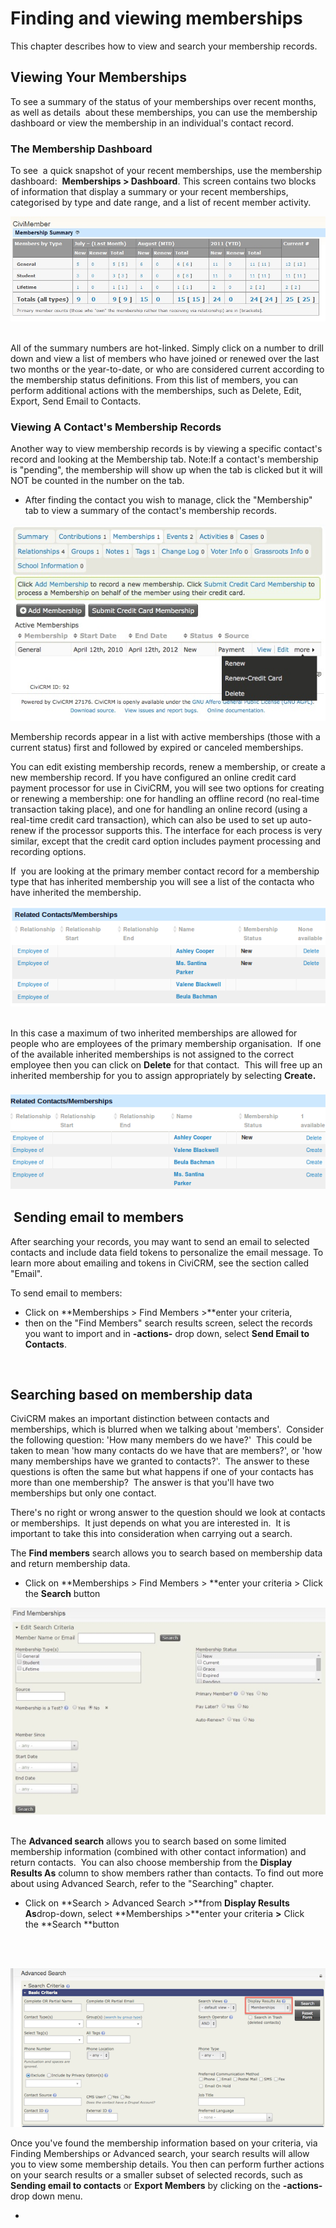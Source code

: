 Finding and viewing memberships
===============================

This chapter describes how to view and search your membership records.

Viewing Your Memberships
------------------------

To see a summary of the status of your memberships over recent months,
as well as details  about these memberships, you can use the membership
dashboard or view the membership in an individual's contact record.

### The Membership Dashboard

To see  a quick snapshot of your recent memberships, use the membership
dashboard:  **Memberships > Dashboard**. This screen contains two
blocks of information that display a summary or your recent memberships,
categorised by type and date range, and a list of recent member
activity.

![](/images/CiviCRM-CiviMember-Memebership-Summary_2.jpg)  
  

All of the summary numbers are hot-linked. Simply click on a number to
drill down and view a list of members who have joined or renewed over
the last two months or the year-to-date, or who are considered current
according to the membership status definitions. From this list of
members, you can perform additional actions with the memberships, such
as Delete, Edit, Export, Send Email to Contacts.

### Viewing A Contact's Membership Records

Another way to view membership records is by viewing a specific
contact's record and looking at the Membership tab. Note:If a contact's
membership is "pending", the membership will show up when the tab is
clicked but it will NOT be counted in the number on the tab.

-   After finding the contact you wish to manage, click the "Membership"
    tab to view a summary of the contact's membership records.

![](/images/CiviCRM_update-CiviCore-Contact_MembershipTabs-en.jpg) 

Membership records appear in a list with active memberships (those with
a current status) first and followed by expired or canceled memberships.

You can edit existing membership records, renew a membership, or create
a new membership record. If you have configured an online credit card
payment processor for use in CiviCRM, you will see two options for
creating or renewing a membership: one for handling an offline record
(no real-time transaction taking place), and one for handling an online
record (using a real-time credit card transaction), which can also be
used to set up auto-renew if the processor supports this. The interface
for each process is very similar, except that the credit card option
includes payment processing and recording options.

If  you are looking at the primary member contact record for a
membership type that has inherited membership you will see a list of the
contacta who have inherited the membership.

![](/images/membership%20everyday%20for%20limited%20inherited.png)  

In this case a maximum of two inherited memberships are allowed for
people who are employees of the primary membership organisation.  If one
of the available inherited memberships is not assigned to the correct
employee then you can click on **Delete** for that contact.  This will
free up an inherited membership for you to assign appropriately by
selecting **Create.** 

### ![](/images/membership%20everyday%20for%20limited%20inheritedp2.png) 

 Sending email to members
-------------------------

After searching your records, you may want to send an email to selected
contacts and include data field tokens to personalize the email message.
To learn more about emailing and tokens in CiviCRM, see the section
called "Email".

To send email to members:

-   Click on **Memberships > Find Members >**enter your criteria,
-   then on the "Find Members" search results screen, select the records
    you want to import and in **-actions-** drop down, select **Send
    Email to Contacts**.

 

Searching based on membership data
----------------------------------

CiviCRM makes an important distinction between contacts and memberships,
which is blurred when we talking about 'members'.  Consider the
following question: 'How many members do we have?'  This could be taken
to mean 'how many contacts do we have that are members?', or 'how many
memberships have we granted to contacts?'.  The answer to these
questions is often the same but what happens if one of your contacts has
more than one membership?  The answer is that you'll have two
memberships but only one contact.

There's no right or wrong answer to the question should we look at
contacts or memberships.  It just depends on what you are interested
in.  It is important to take this into consideration when carrying out a
search.

The **Find members** search allows you to search based on membership
data and return membership data.

-   Click on **Memberships > Find Members > **enter your criteria >
    Click the **Search** button

![](/images/memberships%20find%20memberships.JPG) 



The **Advanced search** allows you to search based on some limited
membership information (combined with other contact information) and
return contacts.  You can also choose membership from the **Display
Results As** column to show members rather than contacts. To find out
more about using Advanced Search, refer to the "Searching" chapter.

-   Click on **Search > Advanced Search >**from **Display Results
    As**drop-down, select **Memberships >**enter your criteria
    **>** Click the **Search **button 

 

 ![](/images/z_sprint14_display%20Results%20as_1.png)

Once you've found the membership information based on your criteria, via
Finding Memberships or Advanced search, your search results will allow
you to view some membership details. You then can perform further
actions on your search results or a smaller subset of selected records,
such as **Sending email to contacts** or **Export Members** by clicking
on the **-actions-** drop down menu.  


-

 
